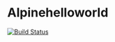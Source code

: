 # Alpinehelloworld

[![Build Status](http://bbed-109-221-202-7.ngrok-free.app/buildStatus/icon?job=alpinehelloworld)](http://bbed-109-221-202-7.ngrok-free.app//job/alpinehelloworld/)
